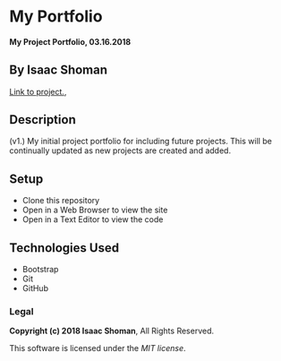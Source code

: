 # My Portfolio

#### My Project Portfolio, 03.16.2018

## By Isaac Shoman

[Link to project.](https://ishoman.github.io/isaac-shoman-portfolio/),

## Description

(v1.) My initial project portfolio for including future projects. This will be continually updated as new projects are created and added.

## Setup

* Clone this repository
* Open in a Web Browser to view the site
* Open in a Text Editor to view the code

## Technologies Used

* Bootstrap
* Git
* GitHub

### Legal

**Copyright (c) 2018 Isaac Shoman**, All Rights Reserved.

This software is licensed under the _MIT license_.
